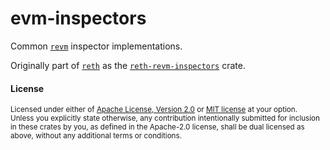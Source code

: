 # evm-inspectors

Common [`revm`] inspector implementations.

Originally part of [`reth`] as the [`reth-revm-inspectors`] crate.

[`revm`]: https://github.com/bluealloy/revm/
[`reth`]: https://github.com/paradigmxyz/reth/
[`reth-revm-inspectors`]: https://github.com/paradigmxyz/reth/tree/3fdb24ebd328e9d22d1e6849a3a869e3c4e83485/crates/revm/revm-inspectors/

#### License

<sup>
Licensed under either of <a href="LICENSE-APACHE">Apache License, Version
2.0</a> or <a href="LICENSE-MIT">MIT license</a> at your option.
</sup>

<br>

<sub>
Unless you explicitly state otherwise, any contribution intentionally submitted
for inclusion in these crates by you, as defined in the Apache-2.0 license,
shall be dual licensed as above, without any additional terms or conditions.
</sub>
